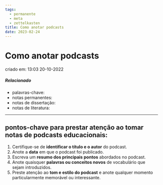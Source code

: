 ```yaml
---
tags:
  - permanente
  - meta
  - zettelkasten
title: Como anotar podcasts
date: 2023-02-24
---
```

# Como anotar podcasts
criado em: 13:03 20-10-2022

##### Relacionado
- palavras-chave: 
- notas permanentes: 
- notas de dissertação:
- notas de literatura: 

---

## pontos-chave para prestar atenção ao tomar notas de podcasts educacionais:

1. Certifique-se de **identificar o título e o autor** do podcast.
2. Anote a **data** em que o podcast foi publicado.
3. Escreva um **resumo dos principais pontos** abordados no podcast.
4. Anote quaisquer **palavras ou conceitos novos** de vocabulário que sejam introduzidos.
5. Preste atenção ao **tom e estilo do podcast** e anote qualquer momento particularmente memorável ou interessante.
